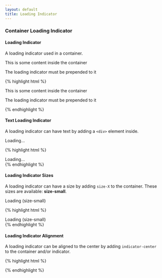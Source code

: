 ```yaml
---
layout: default
title: Loading Indicator
---
```


### Container Loading Indicator

#### Loading Indicator
A loading indicator used in a container.

<div class="ui-example">
    <div class="loading-indicator-container">
        <div class="loading-indicator">
            <span></span>
        </div>
        <p>This is some content inside the container</p>
        <p>The loading indicator must be prepended to it</p>
    </div>
</div>

{% highlight html %}
<div class="loading-indicator-container">
    <div class="loading-indicator">
        <span></span>
        <p>This is some content inside the container</p>
        <p>The loading indicator must be prepended to it</p>
    </div>
</div>
{% endhighlight %}

#### Text Loading Indicator
A loading indicator can have text by adding a `<div>` element inside.

<div class="ui-example">
    <div class="loading-indicator-container">
        <div class="loading-indicator">
            <span></span>
            <div>Loading...</div>
        </div>
    </div>
</div>

{% highlight html %}
<div class="loading-indicator-container">
    <div class="loading-indicator">
        <span></span>
        <div>Loading...</div>
    </div>
</div>
{% endhighlight %}

#### Loading Indicator Sizes

A loading indicator can have a size by adding `size-X` to the container. These sizes are available: **size-small**.

<div class="ui-example">
    <div class="loading-indicator-container">
        <div class="loading-indicator size-small">
            <span></span>
            <div>Loading (size-small)</div>
        </div>
    </div>
</div>

{% highlight html %}
<div class="loading-indicator-container">
    <div class="loading-indicator size-small">
        <span></span>
        <div>Loading (size-small)</div>
    </div>
</div>
{% endhighlight %}

#### Loading Indicator Alignment

A loading indicator can be aligned to the center by adding `indicator-center` to the container and/or indicator.

<div class="ui-example">
    <div class="loading-indicator-container">
        <div class="loading-indicator indicator-center">
            <span></span>
        </div>
    </div>
</div>

{% highlight html %}
<div class="loading-indicator-container">
    <div class="loading-indicator indicator-center">
        <span></span>
    </div>
</div>
{% endhighlight %}